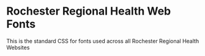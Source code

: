 # Rochester Regional Health Web Fonts
This is the standard CSS for fonts used across all Rochester Regional Health Websites
